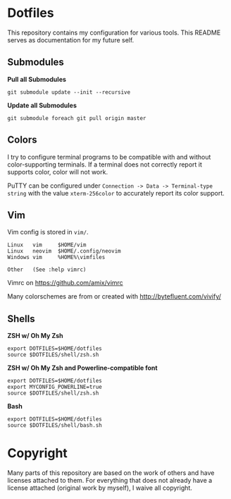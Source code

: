 # Dotfiles

This repository contains my configuration for various tools. This README serves as documentation for my future self.

## Submodules

**Pull all Submodules**

    git submodule update --init --recursive

**Update all Submodules**

    git submodule foreach git pull origin master

## Colors

I try to configure terminal programs to be compatible with and without color-supporting terminals. If a terminal does not correctly report it supports color, color will not work.

PuTTY can be configured under `Connection -> Data -> Terminal-type string` with the value `xterm-256color` to accurately report its color support.

## Vim

Vim config is stored in `vim/`.

```
Linux   vim     $HOME/vim
Linux   neovim  $HOME/.config/neovim
Windows vim     %HOME%\vimfiles

Other   (See :help vimrc)
```

Vimrc on https://github.com/amix/vimrc

Many colorschemes are from or created with http://bytefluent.com/vivify/

## Shells

**ZSH w/ Oh My Zsh**

```
export DOTFILES=$HOME/dotfiles
source $DOTFILES/shell/zsh.sh
```

**ZSH w/ Oh My Zsh and Powerline-compatible font**

```
export DOTFILES=$HOME/dotfiles
export MYCONFIG_POWERLINE=true
source $DOTFILES/shell/zsh.sh
```

**Bash**

```
export DOTFILES=$HOME/dotfiles
source $DOTFILES/shell/bash.sh
```

# Copyright

Many parts of this repository are based on the work of others and have licenses attached to them. For everything that does not already have a license attached (original work by myself), I waive all copyright.
